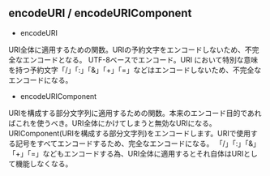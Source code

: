 
## encodeURI / encodeURIComponent
- encodeURI

URI全体に適用するための関数。URIの予約文字をエンコードしないため、不完全なエンコードとなる。
UTF-8ベースでエンコード。URI において特別な意味を持つ予約文字「/」「:」「&」「+」「=」などはエンコードしないため、不完全なエンコードになる。

- encodeURIComponent

URIを構成する部分文字列に適用するための関数。本来のエンコード目的であればこれを使うべき。URI全体にかけてしまうと無効なURIになる。
URIComponent(URIを構成する部分文字列)をエンコードします。URIで使用する記号をすべてエンコードするため、完全なエンコードになる。
「/」「:」「&」「+」「=」などもエンコードする為、URI全体に適用するとそれ自体はURIとして機能しなくなる。

